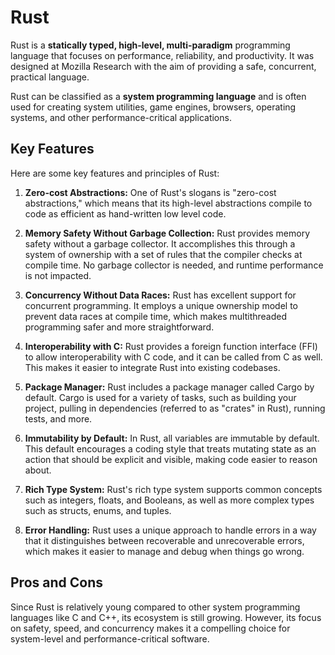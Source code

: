 # Rust

Rust is a **statically typed, high-level, multi-paradigm** programming language that focuses on performance, reliability, and productivity. It was designed at Mozilla Research with the aim of providing a safe, concurrent, practical language.

Rust can be classified as a **system programming language** and is often used for creating system utilities, game engines, browsers, operating systems, and other performance-critical applications.

## Key Features

Here are some key features and principles of Rust:

1. **Zero-cost Abstractions:** One of Rust's slogans is "zero-cost abstractions," which means that its high-level abstractions compile to code as efficient as hand-written low level code.

2. **Memory Safety Without Garbage Collection:** Rust provides memory safety without a garbage collector. It accomplishes this through a system of ownership with a set of rules that the compiler checks at compile time. No garbage collector is needed, and runtime performance is not impacted.

3. **Concurrency Without Data Races:** Rust has excellent support for concurrent programming. It employs a unique ownership model to prevent data races at compile time, which makes multithreaded programming safer and more straightforward.

4. **Interoperability with C:** Rust provides a foreign function interface (FFI) to allow interoperability with C code, and it can be called from C as well. This makes it easier to integrate Rust into existing codebases.

5. **Package Manager:** Rust includes a package manager called Cargo by default. Cargo is used for a variety of tasks, such as building your project, pulling in dependencies (referred to as "crates" in Rust), running tests, and more.

6. **Immutability by Default:** In Rust, all variables are immutable by default. This default encourages a coding style that treats mutating state as an action that should be explicit and visible, making code easier to reason about.

7. **Rich Type System:** Rust's rich type system supports common concepts such as integers, floats, and Booleans, as well as more complex types such as structs, enums, and tuples.

8. **Error Handling:** Rust uses a unique approach to handle errors in a way that it distinguishes between recoverable and unrecoverable errors, which makes it easier to manage and debug when things go wrong.

## Pros and Cons

Since Rust is relatively young compared to other system programming languages like C and C++, its ecosystem is still growing. However, its focus on safety, speed, and concurrency makes it a compelling choice for system-level and performance-critical software.
